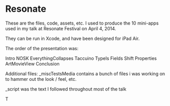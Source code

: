 Resonate
========

These are the files, code, assets, etc. I used to produce the 10 mini-apps used in my talk at Resonate Festival on April 4, 2014.

They can be run in Xcode, and have been designed for iPad Air.

The order of the presentation was:

Intro
NOSK
EverythingCollapses
Taccuino
TypeIs
Fields
Shift
Properties
ArtMovieView
Conclusion

Additional files:
_miscTestsMedia contains a bunch of files i was working on to hammer out the look / feel, etc.

_script was the text I followed throughout most of the talk

T
